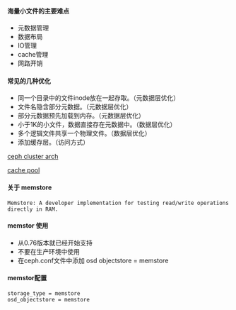 
#### 海量小文件的主要难点

* 元数据管理
* 数据布局
* IO管理
* cache管理
* 网路开销


#### 常见的几种优化


* 同一个目录中的文件inode放在一起存取。（元数据层优化）
* 文件名隐含部分元数据。（元数据层优化）
* 部分元数据预先加载到内存。（元数据层优化）
* 小于1K的小文件，数据直接存在元数据中。（数据层优化）
* 多个逻辑文件共享一个物理文件。（数据层优化）
* 添加缓存层。（访问方式）


[ceph cluster arch](https://access.redhat.com/documentation/en-us/red_hat_ceph_storage/3/html/architecture_guide/arch-cluster-arch)

[cache pool](https://docs.ceph.com/docs/master/dev/cache-pool/)

#### 关于 memstore
    
    Memstore: A developer implementation for testing read/write operations directly in RAM.

#### memstor 使用

* 从0.76版本就已经开始支持
* 不要在生产环境中使用
* 在ceph.conf文件中添加 osd objectstore = memstore


#### memstor配置

    storage_type = memstore
    osd_objectstore = memstore

